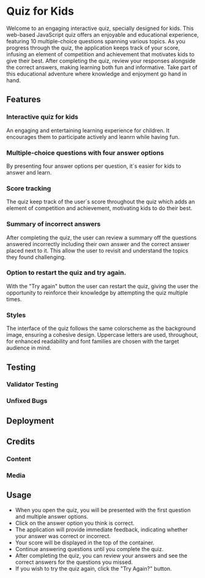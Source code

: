 
# Quiz for Kids

Welcome to an engaging interactive quiz, specially designed for kids. This web-based JavaScript quiz offers an enjoyable and educational experience, featuring 10 multiple-choice questions spanning various topics. As you progress through the quiz, the application keeps track of your score, infusing an element of competition and achievement that motivates kids to give their best. After completing the quiz, review your responses alongside the correct answers, making learning both fun and informative. Take part of this educational adventure where knowledge and enjoyment go hand in hand.

## Features

### Interactive quiz for kids
An engaging and entertaining learning experience for children. It encourages them to participate actively and leanrn while having fun.
### Multiple-choice questions with four answer options
By presenting four answer options per question, it´s easier for kids to answer and learn. 
### Score tracking
The quiz keep track of the user´s score throughout the quiz which adds an element of competition and achievement, motivating kids to do their best. 
### Summary of incorrect answers
After completing the quiz, the user can review a summary off the questions answered incorrectly including their own answer and the correct answer placed next to it. This allow the user to revisit and understand the topics they found challenging.
### Option to restart the quiz and try again.
With the "Try again" button the user can restart the quiz, giving the user the opportunity to reinforce their knowledge by attempting the quiz multiple times.
### Styles
The interface of the quiz follows the same colorscheme as the background image, ensuring a cohesive design. Uppercase letters are used, throughout, for enhanced readability and font families are chosen with the target audience in mind. 

## Testing

### Validator Testing

### Unfixed Bugs

## Deployment

## Credits

### Content

### Media

## Usage

- When you open the quiz, you will be presented with the first question and multiple answer options.
- Click on the answer option you think is correct.
- The application will provide immediate feedback, indicating whether your answer was correct or incorrect.
- Your score will be displayed in the top of the container.
- Continue answering questions until you complete the quiz.
- After completing the quiz, you can review your answers and see the correct answers for the questions you missed.
- If you wish to try the quiz again, click the "Try Again?" button.



